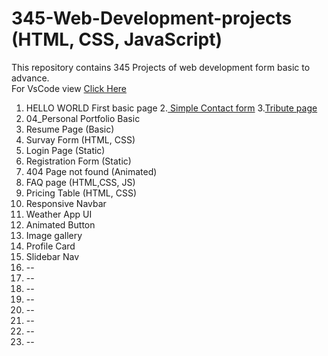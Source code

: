# 345-Web-Development-projects (HTML, CSS, JavaScript)
This repository contains 345 Projects of web development form basic to advance. <br>
For VsCode view <a href="https://github1s.com/mdfaisalkhan/345-Web-Development-projects">Click Here</a>
1. HELLO WORLD First basic page
2.<a href > Simple Contact form</a>
3.<a href = "https://celebrated-pony-787c42.netlify.app/">Tribute page</a>
4. 04_Personal Portfolio Basic
5. Resume Page (Basic)
6. Survay Form (HTML, CSS)
7. Login Page (Static)
8. Registration Form (Static)
9. 404 Page not found (Animated)
10. FAQ page (HTML,CSS, JS)
11. Pricing Table (HTML, CSS)
12. Responsive Navbar
13. Weather App UI
14. Animated Button
15. Image gallery
16. Profile Card
17. Slidebar Nav
18. --
19. --
20. --
21. --
22. --
23. --
24. --
25. --
